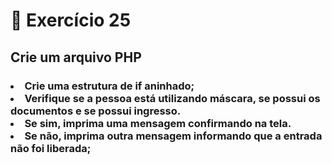 # 🎯 Exercício 25
## Crie um arquivo PHP
### <li> Crie uma estrutura de if aninhado; <br> <li>Verifique se a pessoa está utilizando máscara, se possui os documentos e se possui ingresso. <br><li> Se sim, imprima uma mensagem confirmando na tela. <br><li> Se não, imprima outra mensagem informando que a entrada não foi liberada;

